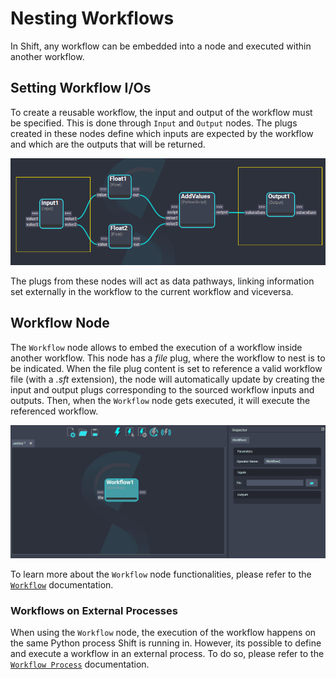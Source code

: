 # Nesting Workflows

In Shift, any workflow can be embedded into a node and executed within another workflow.

## Setting Workflow I/Os

To create a reusable workflow, the input and output of the workflow must be specified. This is done through `Input` and `Output` nodes. The plugs created in these nodes define which inputs are expected by the workflow and which are the outputs that will be returned.

![Workflow I/Os](../../images/workflow_ios.png)

The plugs from these nodes will act as data pathways, linking information set externally in the workflow to the current workflow and viceversa.

## Workflow Node

The `Workflow` node allows to embed the execution of a workflow inside another workflow. This node has a *file* plug, where the workflow to nest is to be indicated. When the file plug content is set to reference a valid workflow file (with a *.sft* extension), the node will automatically update by creating the input and output plugs corresponding to the sourced workflow inputs and outputs. Then, when the `Workflow` node gets executed, it will execute the referenced workflow.

![Nested Workflows](../../images/workflow_nesting.gif)

To learn more about the `Workflow` node functionalities, please refer to the [`Workflow`](../../nodes/workflow.md) documentation.

### Workflows on External Processes

When using the `Workflow` node, the execution of the workflow happens on the same Python process Shift is running in. However, its possible to define and execute a workflow in an external process. To do so, please refer to the [`Workflow Process`](../../nodes/workflow_process.md) documentation.

